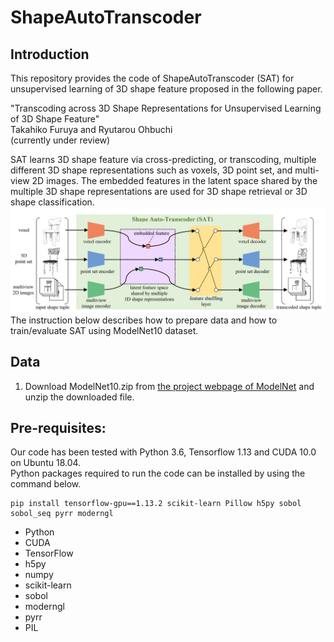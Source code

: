 # ShapeAutoTranscoder
## Introduction
This repository provides the code of ShapeAutoTranscoder (SAT) for unsupervised learning of 3D shape feature proposed in the following paper.<br>

"Transcoding across 3D Shape Representations for Unsupervised Learning of 3D Shape Feature"<br>
Takahiko Furuya and Ryutarou Ohbuchi<br>
(currently under review)<br>

SAT learns 3D shape feature via cross-predicting, or transcoding, multiple different 3D shape representations such as voxels, 3D point set, and multi-view 2D images. The embedded features in the latent space shared by the multiple 3D shape representations are used for 3D shape retrieval or 3D shape classification.
![pic](SAT.png)<br>
The instruction below describes how to prepare data and how to train/evaluate SAT using ModelNet10 dataset.

## Data
1. Download ModelNet10.zip from [the project webpage of ModelNet](https://modelnet.cs.princeton.edu/) and unzip the downloaded file.

## Pre-requisites:
Our code has been tested with Python 3.6, Tensorflow 1.13 and CUDA 10.0 on Ubuntu 18.04.<br>
Python packages required to run the code can be installed by using the command below. <br>
```
pip install tensorflow-gpu==1.13.2 scikit-learn Pillow h5py sobol sobol_seq pyrr moderngl
```
* Python
* CUDA
* TensorFlow
* h5py
* numpy
* scikit-learn
* sobol
* moderngl
* pyrr
* PIL

